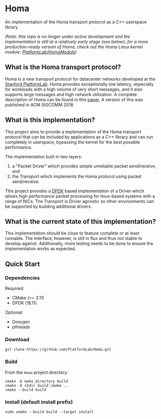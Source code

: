 # Homa

An implementation of the Homa transport protocol as a C++ userspace library.

*(Note: this repo is no longer under active development and the implementation is
still at a relatively early stage (see below); for a more production-ready
version of Homa, check out the Homa Linux kernel module:
[PlatformLab/HomaModule](https://github.com/PlatformLab/HomaModule))*

## What is the Homa transport protocol?

Homa is a new transport protocol for datacenter networks developed at the
[Stanford PlatformLab](https://platformlab.stanford.edu). Homa provides
exceptionally low latency, especially for workloads with a high volume of very
short messages, and it also supports large messages and high network
utilization. A complete description of Homa can be found in this 
[paper](https://arxiv.org/abs/1803.09615). A version of this was published in
ACM SIGCOMM 2018.

## What is this implementation?

This project aims to provide a implementation of the Homa transport protocol
that can be included by applications as a C++ library and can run completely in
userspace, bypassing the kernel for the best possible performance.

The implementation built in two layers:
  1. a "Packet Driver" which provides simple unreliable packet send/receive, and
  2. the Transport which implements the Homa protocol using packet send/receive.

This project provides a [DPDK](https://www.dpdk.org) based implementation of a
Driver which allows high performance packet processing for linux-based systems
with a range of NICs. The Transport is Driver agnostic so other environments can
be supported by building additional drivers.

## What is the current state of this implementation?

This implementation should be close to feature complete or at least runnable.
The interface, however, is still in flux and thus not stable to develop against.
Additionally, more testing needs to be done to ensure the implementation works
as expected.

## Quick Start

### Dependencies

Required:
  * CMake (>= 3.11)
  * DPDK (18.11)
  
Optional:
  * Doxygen
  * pthreads

### Download

```
git clone https://github.com/PlatformLab/Homa.git
```

### Build

From the `Homa` project directory:
```
cmake -E make_directory build
cmake -E chdir build cmake ..
cmake --build build
```

### Install (default install prefix)
```
sudo cmake --build build --target install
```
